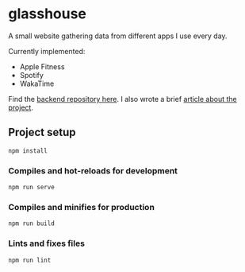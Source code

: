 # glasshouse

A small website gathering data from different apps I use every day.

Currently implemented:
- Apple Fitness
- Spotify
- WakaTime

Find the [backend repository here](https://github.com/leo-pfeiffer/glasshouse-backend).
I also wrote a brief [article about the project](https://leo-pfeiffer.github.io/glasshouse/).

## Project setup
```
npm install
```

### Compiles and hot-reloads for development
```
npm run serve
```

### Compiles and minifies for production
```
npm run build
```

### Lints and fixes files
```
npm run lint
```
